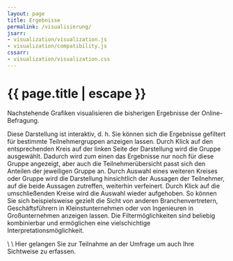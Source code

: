 ```yaml
---
layout: page
title: Ergebnisse
permalink: /visualisierung/
jsarr:
- visualization/visualization.js
- visualization/compatibility.js
cssarr:
- visualization/visualization.css
---
```


<h1 class="page-title">{{ page.title | escape }}</h1>

Nachstehende Grafiken visualisieren die bisherigen Ergebnisse der Online-Befragung.

Diese Darstellung ist interaktiv, d. h. Sie können sich die Ergebnisse gefiltert für bestimmte Teilnehmergruppen anzeigen lassen. Durch Klick auf den entsprechenden Kreis auf der linken Seite der Darstellung wird die Gruppe ausgewählt. Dadurch wird zum einen das Ergebnisse nur noch für diese Gruppe angezeigt, aber auch die Teilnehmerübersicht passt sich den Anteilen der jeweiligen Gruppe an.
Durch Auswahl eines weiteren Kreises oder Gruppe wird die Darstellung hinsichtlich der Aussagen der Teilnehmer, auf die beide Aussagen zutreffen, weiterhin verfeinert. 
Durch Klick auf die umschließenden Kreise wird die Auswahl wieder aufgehoben.
So können Sie sich beispielsweise gezielt die Sicht von anderen Branchenvertretern, Geschäftsführern in Kleinstunternehmen oder von Ingenieuren in Großunternehmen anzeigen lassen. Die Filtermöglichkeiten sind beliebig kombinierbar und ermöglichen eine vielschichtige Interpretationsmöglichkeit.


<div id="karobau_viz"></div>
<div id="viz_compat"></div>



 \\
 \\
Hier gelangen Sie zur Teilnahme an der Umfrage um auch Ihre Sichtweise zu erfassen.
